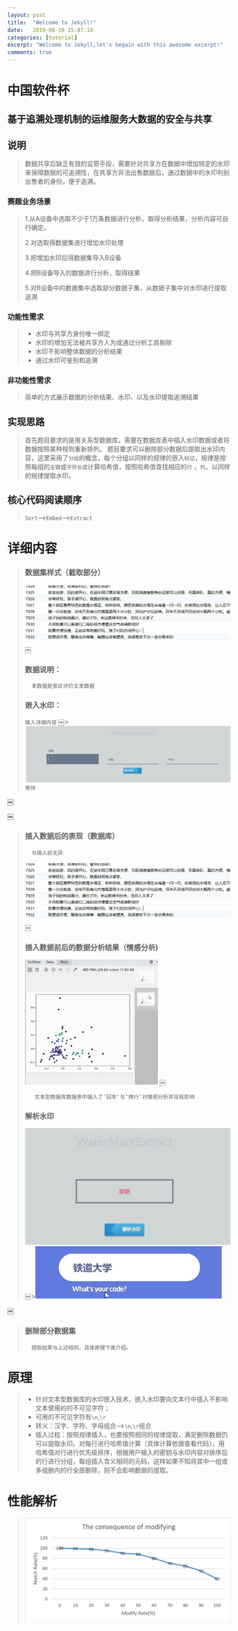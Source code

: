 ```yaml
---
layout: post
title:  "Welcome to Jekyll!"
date:   2019-08-18 15:07:19
categories: [tutorial]
excerpt: "Welcome to Jekyll,let's begain with this awesome excerpt!"
comments: true
---
```

# 中国软件杯
## 基于追溯处理机制的运维服务大数据的安全与共享
## 说明
> 数据共享后缺乏有效的监管手段，需要针对共享方在数据中增加特定的水印来保障数据的可追溯性，在共享方非法出售数据后，通过数据中的水印判别出售者的身份，便于追溯。

### 赛题业务场景
> 1.从A设备中选取不少于1万条数据进行分析，取得分析结果，分析内容可自行确定。
>
> 2.对选取得数据集进行增加水印处理
>
> 3.把增加水印后得数据集导入B设备
>
> 4.把B设备导入的数据进行分析，取得结果
>
> 5.对B设备中的数据集中选取部分数据子集，从数据子集中对水印进行提取追溯

### 功能性需求
> * 水印与共享方身份唯一绑定
> *  水印的增加无法被共享方人为或通过分析工具剔除
> * 水印不影响整体数据的分析结果
> * 通过水印可鉴别和追溯

### 非功能性需求
>简单的方式展示数据的分析结果、水印、以及水印提取追溯结果

## 实现思路
>首先题目要求的是用关系型数据库，需要在数据库表中插入水印数据或者将数据按照某种规则重新排列。
>题目要求可以删除部分数据后提取出水印内容，这里采用了`分组`的概念，每个分组以同样的规律的嵌入`标记`，规律是按照每组的`主键`或`字符长度`计算哈希值，按照哈希值查找相应的`行` ，`列`，以同样的规律提取水印。

## 核心代码阅读顺序
>`Sort`-->`Embed`-->`Extract`

# 详细内容
>### 数据集样式（截取部分）
>![alt text](https://github.com/Feithle/RuanJianBei/blob/master/src/main/webapp/img/readmeimg/1.jpg)
￼
>### 数据说明：
>       本数据是景区评价文本数据
>
>### 嵌入水印：
>`输入详细内容`
￼>![alt text](https://github.com/Feithle/RuanJianBei/blob/master/src/main/webapp/img/readmeimg/2.jpg)
>`等待`

￼ 
>
￼

>### 插入数据后的表现（数据库）
>       与插入前无异
>![alt text](https://github.com/Feithle/RuanJianBei/blob/master/src/main/webapp/img/readmeimg/1.jpg)
￼
>### 插入数据前后的数据分析结果（情感分析)
>![alt text](https://github.com/Feithle/RuanJianBei/blob/master/src/main/webapp/img/readmeimg/1.gif)
￼
>
>        文本型数据库数据表中插入了'回车'与‘换行’对情感分析并没有影响
>
>### 解析水印
>![alt text](https://github.com/Feithle/RuanJianBei/blob/master/src/main/webapp/img/readmeimg/3.jpg)
￼>![alt text](https://github.com/Feithle/RuanJianBei/blob/master/src/main/webapp/img/readmeimg/4.jpg)

￼

>### 删除部分数据集
>
>       提取结果与上述相同，具体原理下面介绍。
# 原理
>* 针对文本型数据库的水印嵌入技术，嵌入水印要向文本行中插入不影响文本使用的的不可见字符；
>* 可用的不可见字符有`\n`,`\r`
>* 转义：汉字、字符、字母组合-->`\n`,`\r`组合
>* 插入过程：按照规律插入，也要按照相同的规律提取，满足删除数据仍可以提取水印。对每行进行哈希值计算（具体计算依据查看代码），用哈希值对行进行优先级排序，根据用户输入的密钥与水印内容对排序后的行进行分组，每组插入含义相同的元码，这样如果不知将其中一组或多组删内的行全部删除，则不会影响数据的提取。
# 性能解析
>![alt text](https://github.com/Feithle/RuanJianBei/blob/master/src/main/webapp/img/readmeimg/修改数据对水印的影响.png)
